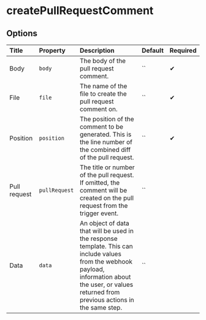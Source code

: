 # createPullRequestComment

## Options

| Title | Property | Description | Default | Required |
| :---- | :--- | :---------- | :------ | :------- |
| Body | `body` | The body of the pull request comment. | `` | ✔ |
| File | `file` | The name of the file to create the pull request comment on. | `` | ✔ |
| Position | `position` | The position of the comment to be generated. This is the line number of the combined diff of the pull request. | `` | ✔ |
| Pull request | `pullRequest` | The title or number of the pull request. If omitted, the comment will be created on the pull request from the trigger event. | `` |  |
| Data | `data` | An object of data that will be used in the response template. This can include values from the webhook payload, information about the user, or values returned from previous actions in the same step. | `` |  |

